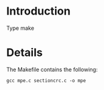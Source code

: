 # Introduction #

Type make

# Details #

The Makefile contains the following:

`gcc mpe.c sectioncrc.c -o mpe`